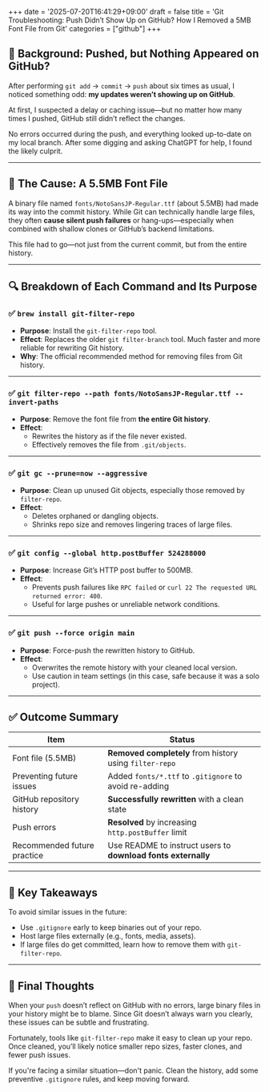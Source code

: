 +++
date = '2025-07-20T16:41:29+09:00'
draft = false
title = 'Git Troubleshooting: Push Didn’t Show Up on GitHub? How I Removed a 5MB Font File from Git'
categories = ["github"]
+++



## 🧭 Background: Pushed, but Nothing Appeared on GitHub?

After performing `git add` → `commit` → `push` about six times as usual, I noticed something odd: **my updates weren’t showing up on GitHub**.

At first, I suspected a delay or caching issue—but no matter how many times I pushed, GitHub still didn’t reflect the changes.

No errors occurred during the push, and everything looked up-to-date on my local branch. After some digging and asking ChatGPT for help, I found the likely culprit.

---

## 🧱 The Cause: A 5.5MB Font File

A binary file named `fonts/NotoSansJP-Regular.ttf` (about 5.5MB) had made its way into the commit history. While Git can technically handle large files, they often **cause silent push failures** or hang-ups—especially when combined with shallow clones or GitHub’s backend limitations.

This file had to go—not just from the current commit, but from the entire history.

---

## 🔍 Breakdown of Each Command and Its Purpose

### ✅ `brew install git-filter-repo`
- **Purpose**: Install the `git-filter-repo` tool.
- **Effect**: Replaces the older `git filter-branch` tool. Much faster and more reliable for rewriting Git history.
- **Why**: The official recommended method for removing files from Git history.

---

### ✅ `git filter-repo --path fonts/NotoSansJP-Regular.ttf --invert-paths`
- **Purpose**: Remove the font file from **the entire Git history**.
- **Effect**:
  - Rewrites the history as if the file never existed.
  - Effectively removes the file from `.git/objects`.

---

### ✅ `git gc --prune=now --aggressive`
- **Purpose**: Clean up unused Git objects, especially those removed by `filter-repo`.
- **Effect**:
  - Deletes orphaned or dangling objects.
  - Shrinks repo size and removes lingering traces of large files.

---

### ✅ `git config --global http.postBuffer 524288000`
- **Purpose**: Increase Git’s HTTP post buffer to 500MB.
- **Effect**:
  - Prevents push failures like `RPC failed` or `curl 22 The requested URL returned error: 400`.
  - Useful for large pushes or unreliable network conditions.

---

### ✅ `git push --force origin main`
- **Purpose**: Force-push the rewritten history to GitHub.
- **Effect**:
  - Overwrites the remote history with your cleaned local version.
  - Use caution in team settings (in this case, safe because it was a solo project).

---

## ✅ Outcome Summary

| Item                             | Status                                                        |
|----------------------------------|---------------------------------------------------------------|
| Font file (5.5MB)                | **Removed completely** from history using `filter-repo`       |
| Preventing future issues         | Added `fonts/*.ttf` to `.gitignore` to avoid re-adding        |
| GitHub repository history        | **Successfully rewritten** with a clean state                 |
| Push errors                      | **Resolved** by increasing `http.postBuffer` limit            |
| Recommended future practice      | Use README to instruct users to **download fonts externally** |

---

## 📝 Key Takeaways

To avoid similar issues in the future:

- Use `.gitignore` early to keep binaries out of your repo.
- Host large files externally (e.g., fonts, media, assets).
- If large files do get committed, learn how to remove them with `git-filter-repo`.

---

## 💬 Final Thoughts

When your `push` doesn’t reflect on GitHub with no errors, large binary files in your history might be to blame. Since Git doesn’t always warn you clearly, these issues can be subtle and frustrating.

Fortunately, tools like `git-filter-repo` make it easy to clean up your repo. Once cleaned, you’ll likely notice smaller repo sizes, faster clones, and fewer push issues.

If you're facing a similar situation—don't panic. Clean the history, add some preventive `.gitignore` rules, and keep moving forward.
